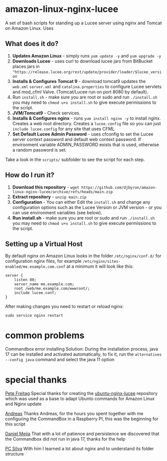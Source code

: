 amazon-linux-nginx-lucee
==================

A set of bash scripts for standing up a Lucee server using nginx and Tomcat on Amazon Linux. Uses 

What does it do?
----------------

1. **Updates Amazon Linux** - simply runs `yum update -y` and `yum upgrade -y`
2. **Downloads Lucee** - uses curl to download lucee jars from BitBucket places jars in `"https://release.lucee.org/rest/update/provider/loader/$lucee_version`
3. **Installs & Configures Tomcat 9** - download tomcat9 updates the `web.xml` `server.xml` and `catalina.properties` to configure Lucee servlets and mod_cfml Valve.  (Tomcat/Lucee run on port 8080 by default).
4. Run `install.sh` - make sure you are root or sudo and run `./install.sh` you may need to `chmod u+x install.sh` to give execute permissions to the script.
5. **JVM/Tomcat9** - Check services.
6. **Installs & Configures nginx** - runs `yum install nginx -y` to install nginx. Creates a web root directory. Creates a `lucee.config` file so you can just `include lucee.config` for any site that uses CFML
7. **Set Default Lucee Admin Password** - uses cfconfig to set the Lucee server context password and default web context password. If environment variable ADMIN_PASSWORD exists that is used, otherwise a random password is set.  

Take a look in the `scripts/` subfolder to see the script for each step.

How do I run it?
----------------

1. **Download this repository** - `wget https://github.com/djbyron/amazon-linux-nginx-lucee/archive/refs/heads/main.zip`
2. **Extract repository** - `unzip main.zip`
3. **Configuration** - You can either Edit the `install.sh` and change any configuration options such as the Lucee Version or JVM version - or you can use environment variables (see below).
4. **Run install.sh** - make sure you are root or sudo and run `./install.sh` you may need to `chmod u+x install.sh` to give execute permissions to the script.

Setting up a Virtual Host
-------------------------

By default nginx on Amazon Linux looks in the folder `/etc/nginx/conf.d/` for configuration nginx files, for example `/etc/nginx/sites-enabled/me.example.com.conf` at a minimum it will look like this:

	server {
		listen 80;
		server_name me.example.com;
		root /web/me.example.com/wwwroot/;
		include lucee.conf;
	}

After making changes you need to restart or reload nginx:

	sudo service nginx restart


common problems
==============
Commandbox error installing
Solution:
During the installation process, java 17 can be installed and activated automatically, to fix it, run the `alternatives --config java` command and select the java 11 option


special thanks
==============
[Pete Freitag](https://github.com/pfreitag)
Special thanks for creating the [ubuntu-nginx-lucee](https://github.com/foundeo/ubuntu-nginx-lucee) repository which was used as a base to adapt Ubunto commands for Amazon Linux and Nginx update

[Andreas](https://github.com/andreasRu)
Thanks Andreas, for the hours you spent together with me configuring the CommandBox in a Raspberry PI, this was the beginning for this script

[Daniel Mejia](https://github.com/webmandman)
That with a lot of patience and persistence we discovered that the Commandbox did not run in java 17, thanks for the help

[PC Silva](https://github.com/pcsilva)
With him I learned a lot about nginx and to understand its folder structure
